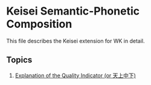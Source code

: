 # Keisei Semantic-Phonetic Composition

This file describes the Keisei extension for WK in detail.

## Topics 
1. [Explanation of the Quality Indicator (or 天上中下)](docs/indicator.md)
